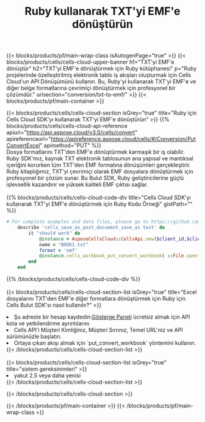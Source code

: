 ﻿---
title:  Ruby kullanarak TXT'yi EMF'e dönüştürün
description:  TXT formatındaki bir dosyayı EMF formatındaki bir dosyaya dönüştürmek için Ruby için Aspose.Cells Cloud SDK'yı kullanma.
---
{{< blocks/products/pf/main-wrap-class isAutogenPage="true" >}}
{{< blocks/products/cells/cells-cloud-upper-banner h1="TXT\'yi EMF\'e dönüştür" h2="TXT\'yi EMF\'e dönüştürmek için Ruby kütüphanesi" p="Ruby projelerinde özelleştirilmiş elektronik tablo iş akışları oluşturmak için Cells Cloud\'un API Dönüşümünü kullanın. Bu, Ruby\'yi kullanarak TXT\'yi EMF\'e ve diğer belge formatlarına çevrimiçi dönüştürmek için profesyonel bir çözümdür." urlsection="conversion/txt-to-emf/" >}}
{{< blocks/products/pf/main-container >}}

{{< blocks/products/cells/cells-cloud-section isGrey="true" title="Ruby için Cells Cloud SDK\'yı kullanarak TXT\'yi EMF\'e dönüştürün" >}}
{{% blocks/products/cells/cells-cloud-api-reference apiurl="https://api.aspose.cloud/v3.0/cells/convert" apireferenceurl="https://apireference.aspose.cloud/cells/#/Conversion/PutConvertExcel" apimethod="PUT" %}}
<br/>
Dosya formatlarını TXT'den EMF'e dönüştürmek karmaşık bir iş olabilir. Ruby SDK'mız, kaynak TXT elektronik tablosunun ana yapısal ve mantıksal içeriğini korurken tüm TXT'den EMF formatına dönüşümleri gerçekleştirir. Ruby kitaplığımız, TXT'yi çevrimiçi olarak EMF dosyalara dönüştürmek için profesyonel bir çözüm sunar. Bu Bulut SDK, Ruby geliştiricilerine güçlü işlevsellik kazandırır ve yüksek kaliteli EMF çıktısı sağlar.
<br/>
<br/>
{{% blocks/products/cells/cells-cloud-code-div title="Cells Cloud SDK\'yı kullanarak TXT\'yi EMF\'e dönüştürmek için Ruby Kodu Örneği" gistPath="" %}}
 
```ruby
# For complete examples and data files, please go to https://github.com/aspose-cells-cloud/aspose-cells-cloud-ruby/
    describe 'cells_save_as_post_document_save_as test' do
        it "should work" do
            @instance = AsposeCellsCloud::CellsApi.new($client_id,$client_secret,"v3.0","https://api.aspose.cloud/")
            name = "BOOK1.txt"
            format = 'emf'
            @instance.cells_workbook_put_convert_workbook( ::File.open(File.expand_path("data/"+name),"r")  {|io| io.read(io.size) },{:format=>format})     
        end
    end
```
 
{{% /blocks/products/cells/cells-cloud-code-div %}}
<br/>
<br/>
{{< blocks/products/cells/cells-cloud-section-list isGrey="true" title="Excel dosyalarını TXT\'den EMF\'e diğer formatlara dönüştürmek için Ruby için Cells Bulut SDK\'sı nasıl kullanılır?" >}}
<li> Şu adreste bir hesap kaydedin:<a href="https://dashboard.aspose.cloud/">Gösterge Paneli</a> ücretsiz almak için API kota ve yetkilendirme ayrıntılarını</li>
<li>Cells API'i Müşteri Kimliğiniz, Müşteri Sırrınız, Temel URL'niz ve API sürümünüzle başlatın.</li>
<li>Ortaya çıkan akışı almak için `put_convert_workbook` yöntemini kullanın.</li>
{{< /blocks/products/cells/cells-cloud-section-list >}}
<br/>
<br/>
{{< blocks/products/cells/cells-cloud-section-list isGrey="true" title="sistem gereksinimleri" >}}
<li>yakut 2.5 veya daha yenisi</li>
{{< /blocks/products/cells/cells-cloud-section-list >}}

{{< /blocks/products/cells/cells-cloud-section >}}

{{< /blocks/products/pf/main-container >}}
{{< /blocks/products/pf/main-wrap-class >}}
